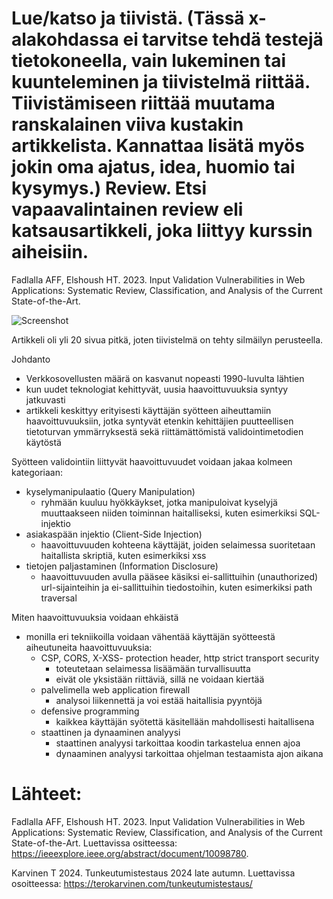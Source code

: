 # Lue/katso ja tiivistä. (Tässä x-alakohdassa ei tarvitse tehdä testejä tietokoneella, vain lukeminen tai kuunteleminen ja tiivistelmä riittää. Tiivistämiseen riittää muutama ranskalainen viiva kustakin artikkelista. Kannattaa lisätä myös jokin oma ajatus, idea, huomio tai kysymys.) Review. Etsi vapaavalintainen review eli katsausartikkeli, joka liittyy kurssin aiheisiin.

Fadlalla AFF, Elshoush HT. 2023. Input Validation Vulnerabilities in Web Applications: Systematic Review, Classification, and Analysis of the Current State-of-the-Art. 

![Screenshot](https://github.com/user-attachments/assets/896956a2-d151-4819-8ba8-8501930c09c6)

Artikkeli oli yli 20 sivua pitkä, joten tiivistelmä on tehty silmäilyn perusteella.

Johdanto

- Verkkosovellusten määrä on kasvanut nopeasti 1990-luvulta lähtien
- kun uudet teknologiat kehittyvät, uusia haavoittuvuuksia syntyy jatkuvasti
- artikkeli keskittyy erityisesti käyttäjän syötteen aiheuttamiin haavoittuvuuksiin, jotka syntyvät etenkin kehittäjien puutteellisen tietoturvan ymmärryksestä sekä riittämättömistä validointimetodien käytöstä

Syötteen validointiin liittyvät haavoittuvuudet voidaan jakaa kolmeen kategoriaan:

 - kyselymanipulaatio (Query Manipulation)
   - ryhmään kuuluu hyökkäykset, jotka manipuloivat kyselyjä muuttaakseen niiden toiminnan haitalliseksi, kuten esimerkiksi SQL-injektio
 - asiakaspään injektio (Client-Side Injection)
   - haavoittuvuuden kohteena käyttäjät, joiden selaimessa suoritetaan haitallista skriptiä, kuten esimerkiksi xss
 - tietojen paljastaminen (Information Disclosure)
   - haavoittuvuuden avulla pääsee käsiksi ei-sallittuihin (unauthorized) url-sijainteihin ja ei-sallittuihin tiedostoihin, kuten esimerkiksi path traversal

Miten haavoittuvuuksia voidaan ehkäistä

- monilla eri tekniikoilla voidaan vähentää käyttäjän syötteestä aiheutuneita haavoittuvuuksia:
  - CSP, CORS, X-XSS- protection header, http strict transport security
     - toteutetaan selaimessa lisäämään turvallisuutta
     - eivät ole yksistään riittäviä, sillä ne voidaan kiertää
  - palvelimella web application firewall
    - analysoi liikennettä ja voi estää haitallisia pyyntöjä
  - defensive programming
    - kaikkea käyttäjän syötettä käsitellään mahdollisesti haitallisena
  - staattinen ja dynaaminen analyysi
    - staattinen analyysi tarkoittaa koodin tarkastelua ennen ajoa
    - dynaaminen analyysi tarkoittaa ohjelman testaamista ajon aikana


# Lähteet:

Fadlalla AFF, Elshoush HT. 2023. Input Validation Vulnerabilities in Web Applications: Systematic Review, Classification, and Analysis of the Current State-of-the-Art. Luettavissa ositteessa: https://ieeexplore.ieee.org/abstract/document/10098780. 

Karvinen T 2024. Tunkeutumistestaus 2024 late autumn. Luettavissa osoitteessa: https://terokarvinen.com/tunkeutumistestaus/
